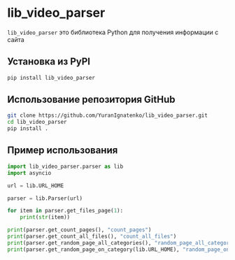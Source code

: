 # lib_video_parser

`lib_video_parser` это библиотека Python для получения информации с сайта

## Установка из PyPI

```bash
pip install lib_video_parser
```

## Использование репозитория GitHub

```bash
git clone https://github.com/YuranIgnatenko/lib_video_parser.git
cd lib_video_parser
pip install .
```

## Пример использования

```python
import lib_video_parser.parser as lib
import asyncio

url = lib.URL_HOME

parser = lib.Parser(url)

for item in parser.get_files_page(1):
	print(str(item))

print(parser.get_count_pages(), "count_pages")
print(parser.get_count_all_files(), "count_all_files")
print(parser.get_random_page_all_categories(), "random_page_all_categories")
print(parser.get_random_page_on_category(lib.URL_HOME), "random_page_on_category")


```

